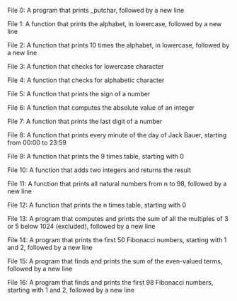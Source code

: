 File 0: A program that prints _putchar, followed by a new line

File 1: A function that prints the alphabet, in lowercase, followed by a new line

File 2: A function that prints 10 times the alphabet, in lowercase, followed by a new line

File 3: A function that checks for lowercase character

File 4: A function that checks for alphabetic character

File 5: A function that prints the sign of a number

File 6: A function that computes the absolute value of an integer

File 7: A function that prints the last digit of a number

File 8: A function that prints every minute of the day of Jack Bauer, starting from 00:00 to 23:59

File 9: A function that prints the 9 times table, starting with 0

File 10: A function that adds two integers and returns the result

File 11: A function that prints all natural numbers from n to 98, followed by a new line

File 12: A function that prints the n times table, starting with 0

File 13: A program that computes and prints the sum of all the multiples of 3 or 5 below 1024 (excluded), followed by a new line

File 14: A program that prints the first 50 Fibonacci numbers, starting with 1 and 2, followed by a new line

File 15: A program that finds and prints the sum of the even-valued terms, followed by a new line

File 16: A program that finds and prints the first 98 Fibonacci numbers, starting with 1 and 2, followed by a new line
